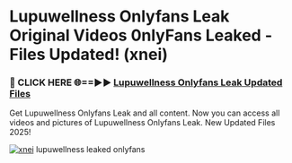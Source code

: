 # Lupuwellness Onlyfans Leak Original Videos 0nlyFans Leaked - Files Updated! (xnei)

<h3>🔴 CLICK HERE 🌐==►► <a href="https://tinyurl.com/4seja8ks" rel="nofollow">Lupuwellness Onlyfans Leak Updated Files</a></h3>

Get Lupuwellness Onlyfans Leak and all content. Now you can access all videos and pictures of Lupuwellness Onlyfans Leak. New Updated Files 2025!

[![xnei](https://i.imgur.com/EWjZXRe.gif)](https://tinyurl.com/4seja8ks)
lupuwellness leaked onlyfans
